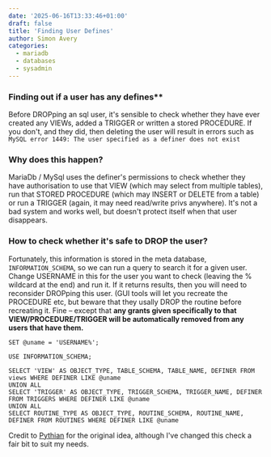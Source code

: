 ```yaml
---
date: '2025-06-16T13:33:46+01:00'
draft: false
title: 'Finding User Defines'
author: Simon Avery
categories:
  - mariadb
  - databases
  - sysadmin
---
```


### Finding out if a user has any defines**

Before DROPping an sql user, it's sensible to check whether they have ever created any VIEWs, added a TRIGGER or written a stored PROCEDURE. If you don't, and they did, then deleting the user will result in errors such as `MySQL error 1449: The user specified as a definer does not exist`

### Why does this happen?

MariaDb / MySql uses the definer's permissions to check whether they have authorisation to use that VIEW (which may select from multiple tables), run that STORED PROCEDURE (which may INSERT or DELETE from a table) or run a TRIGGER (again, it may need read/write privs anywhere). It's not a bad system and works well, but doesn't protect itself when that user disappears.

### How to check whether it's safe to DROP the user?

Fortunately, this information is stored in the meta database, `INFORMATION_SCHEMA`, so we can run a query to search it for a given user. Change USERNAME in this for the user you want to check (leaving the % wildcard at the end) and run it. If it returns results, then you will need to reconsider DROPping this user. (GUI tools will let you recreate the PROCEDURE etc, but beware that they usally DROP the routine before recreating it. Fine – except that **any grants given specifically to that VIEW/PROCEDURE/TRIGGER will be automatically removed from any users that have them.**

```
SET @uname = 'USERNAME%';

USE INFORMATION_SCHEMA;

SELECT 'VIEW' AS OBJECT_TYPE, TABLE_SCHEMA, TABLE_NAME, DEFINER FROM views WHERE DEFINER LIKE @uname
UNION ALL
SELECT 'TRIGGER' AS OBJECT_TYPE, TRIGGER_SCHEMA, TRIGGER_NAME, DEFINER FROM TRIGGERS WHERE DEFINER LIKE @uname
UNION ALL
SELECT ROUTINE_TYPE AS OBJECT_TYPE, ROUTINE_SCHEMA, ROUTINE_NAME, DEFINER FROM ROUTINES WHERE DEFINER LIKE @uname
```

Credit to [Pythian](https://www.pythian.com/blog/technical-track/properly-removing-users-mysql) for the original idea, although I've changed this check a fair bit to suit my needs.
